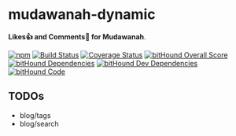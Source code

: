 # mudawanah-dynamic

**Likes👍 and Comments💬 for Mudawanah**.

[![npm](https://img.shields.io/npm/v/mudawanah-dynamic.svg)](https://www.npmjs.com/package/mudawanah-dynamic)
[![Build Status](https://travis-ci.org/RagibHasin/mudawanah-dynamic.svg?branch=master)](https://travis-ci.org/RagibHasin/mudawanah-dynamic)
[![Coverage Status](https://coveralls.io/repos/github/RagibHasin/mudawanah-dynamic/badge.svg?branch=master)](https://coveralls.io/github/RagibHasin/mudawanah-dynamic?branch=master)
[![bitHound Overall Score](https://www.bithound.io/github/RagibHasin/mudawanah-dynamic/badges/score.svg)](https://www.bithound.io/github/RagibHasin/mudawanah-dynamic)
[![bitHound Dependencies](https://www.bithound.io/github/RagibHasin/mudawanah-dynamic/badges/dependencies.svg)](https://www.bithound.io/github/RagibHasin/mudawanah-dynamic/master/dependencies/npm)
[![bitHound Dev Dependencies](https://www.bithound.io/github/RagibHasin/mudawanah-dynamic/badges/devDependencies.svg)](https://www.bithound.io/github/RagibHasin/mudawanah-dynamic/master/dependencies/npm)
[![bitHound Code](https://www.bithound.io/github/RagibHasin/mudawanah-dynamic/badges/code.svg)](https://www.bithound.io/github/RagibHasin/mudawanah-dynamic)

## TODOs

* blog/tags
* blog/search
